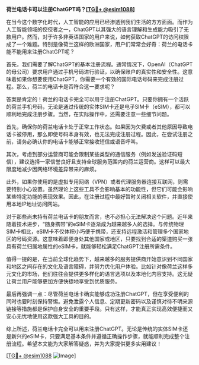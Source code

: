 **荷兰电话卡可以注册ChatGPT吗？[[TG💪+ @esim1088](https://t.me/s/esim1088)]**

在当今这个数字化时代，人工智能的应用已经渗透到我们生活的方方面面。而作为人工智能领域的佼佼者之一，ChatGPT以其强大的语言理解和生成能力吸引了无数用户。然而，对于许多非英语国家的用户来说，如何获取ChatGPT的访问权限成了一个难题。特别是像荷兰这样的欧洲国家，用户们常常会好奇：荷兰的电话卡能不能用来注册ChatGPT呢？

首先，我们需要了解ChatGPT的基本注册流程。通常情况下，OpenAI（ChatGPT的母公司）要求用户通过手机号码进行验证，以确保账户的真实性和安全性。这意味着如果你想要使用ChatGPT，你需要一个有效的国际电话号码来完成注册过程。那么，荷兰的电话卡是否符合这一要求呢？

答案是肯定的！荷兰的电话卡完全可以用于注册ChatGPT。只要你拥有一个活跃的荷兰手机号码，无论是通过传统的实体SIM卡还是电子SIM卡（eSIM），都可以顺利地完成注册步骤。当然，在实际操作中，还需要注意一些细节问题。

首先，确保你的荷兰电话卡处于正常工作状态。如果因为欠费或者其他原因导致电话卡被停用，那么即使号码本身有效，也无法完成注册过程。因此，在尝试注册之前，请务必确认你的电话卡能够正常接收短信或语音呼叫。

其次，考虑到部分运营商可能会限制某些类型的通信服务（例如发送验证码短信），建议选择一家信誉良好且支持全球服务范围内的荷兰运营商。这样可以最大限度地减少因网络环境差异带来的麻烦。

此外，如果你使用的是虚拟专用网络（VPN）或者代理服务器连接互联网，则需要特别小心设置。虽然理论上这些工具不会影响基本的功能性，但它们可能会影响某些特定功能的表现效果。因此，在注册过程中最好暂时关闭相关软件，并直接使用本地IP地址访问网站。

对于那些尚未持有荷兰电话卡的朋友而言，也不必担心无法解决这个问题。近年来随着技术进步，“随身携带”的eSIM卡逐渐成为越来越多人的选择。与传统物理SIM卡相比，eSIM卡不仅体积小巧便于携带，还支持远程激活和管理多个国家地区的号码资源。这意味着即便身处其他国家或地区，只要找到合适的渠道购买一张具有荷兰归属地属性的eSIM卡，就能够轻松满足ChatGPT注册所需条件。

值得一提的是，在当前全球化趋势下，越来越多的服务提供商开始意识到不同国家和地区之间存在的文化及语言障碍，并努力优化用户体验。比如针对像荷兰这样多元文化的市场，他们往往会提供更多样化的语言选项以及本地化内容支持。这无疑让荷兰用户能够更加方便快捷地享受到优质服务。

最后再强调一点：尽管荷兰电话卡确实能够成功注册ChatGPT，但在享受便利的同时也要时刻保持警惕。避免泄露个人信息、定期更新密码以及谨慎对待不明来源链接等措施都是保护自身安全的重要手段。只有这样，才能真正实现高效便捷而又安心无忧地使用这款强大工具的目的。

综上所述，荷兰电话卡完全可以用来注册ChatGPT。无论是传统的实体SIM卡还是新兴的eSIM卡，只要满足基本条件并遵循正确操作步骤，就能顺利完成整个注册流程。希望本文能为大家解答疑惑，并为大家提供更多实用建议！

[[TG💪+ @esim1088](https://t.me/s/esim1088) ![Image](https://i.postimg.cc/4NQfJmqS/Snipaste-2025-05-13-00-14-12.png)]